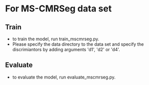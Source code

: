 # For MS-CMRSeg data set

## Train
* to train the model, run train_mscmrseg.py. 
* Please specify the data directory to the data set and specify the discrimiantors by adding arguments 'd1', 'd2' or 'd4'.

## Evaluate
* to evaluate the model, run evaluate_mscmrseg.py.
